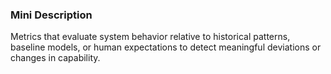 ### Mini Description

Metrics that evaluate system behavior relative to historical patterns, baseline models, or human expectations to detect meaningful deviations or changes in capability.
